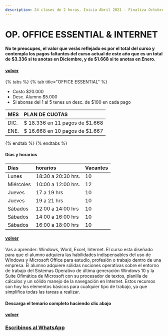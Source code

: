 ```yaml
---
description: 24 clases de 2 horas. Inicia Abril 2021 - Finaliza Octubre 2021
---
```


# OP. OFFICE ESSENTIAL & INTERNET

#### No te preocupes, el valor que verás reflejado es por el total del curso y contempla los pagos faltantes del curso actual de este año que es un total de $3.336 si te anotas en Diciembre, y de $1.668 si te anotas en Enero.

#### [volver](../)

{% tabs %}
{% tab title="OFFICE ESSENTIAL" %}
* Costo $20.000
* Desc. Alumno $5.000
* Si abonas del 1 al 5 tenes un desc. de $100 en cada pago

| MES | PLAN DE CUOTAS |
| :--- | :--- |
| DIC. | $ 18.336 en 11 pagos de $1.668 |
| ENE. | $ 16.668 en 10 pagos de $1.667 |
{% endtab %}
{% endtabs %}

#### Días y horarios

| Días | horarios | Vacantes |
| :--- | :--- | :--- |
| Lunes | 18:30 a 20:30 hrs. | 10 |
| Miércoles | 10:00 a 12:00 hrs. | 12 |
| Jueves | 17 a 19 hrs | 10 |
| Jueves | 19 a 21 hrs | 10 |
| Sábados | 12:00 a 14:00 hrs | 10 |
| Sábados | 14:00 a 16:00 hrs | 10 |
| Sábados | 16:00 a 18:00 hrs | 10 |

#### [volver](../)

Vas a aprender: Windows, Word, Excel, Internet. El curso esta diseñado para que el alumno adquiera las habilidades indispensables del uso de WIndows y Microsoft Office para estudio, profesión o trabajo dentro de una empresa. El alumno adquiere sólidas nociones operativas sobre el entorno de trabajo del Sistemas Operativo de última generación Windows 10 y la Suite Ofimática de Microsoft con su procesador de textos, planilla de cálculos y un sólido manejo de la navegación en Internet. Estos recursos son hoy los elementos básicos para cualquier tipo de trabajo, ya que simplifica todas las tareas a realizar.

#### Descarga el temario completo haciendo clic abajo

#### [volver](../)

### [Escribinos al WhatsApp](http://wa.me/5491164622877?text=Me%20interesa%20el%20curso%20de%20Office%20Essential)

